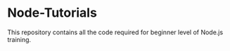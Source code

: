 # Node-Tutorials
This repository contains all the code required for beginner level of Node.js training.
